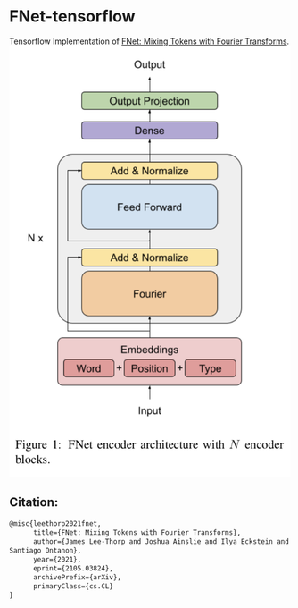 # FNet-tensorflow
Tensorflow Implementation of [FNet: Mixing Tokens with Fourier Transforms](https://arxiv.org/pdf/2105.03824.pdf).
![](FNet_architecture.png)

## Citation:
```
@misc{leethorp2021fnet,
      title={FNet: Mixing Tokens with Fourier Transforms}, 
      author={James Lee-Thorp and Joshua Ainslie and Ilya Eckstein and Santiago Ontanon},
      year={2021},
      eprint={2105.03824},
      archivePrefix={arXiv},
      primaryClass={cs.CL}
}
```
